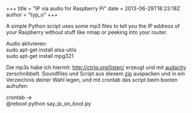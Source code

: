 +++
title = "IP via audio for Raspberry Pi"
date = 2013-06-29T18:23:18Z
author = "typ_o"
+++
  
  
A simple Python script uses some mp3 files to tell you the IP address of
your Raspberry without stuff like nmap or peeking into your router.  
  
Audio aktivieren:  
sudo apt-get install alsa-utils  
sudo apt-get install mpg321  
  
Die mp3s habe ich hiermit: <http://ctrlq.org/listen/> erzeugt und mit
[audacity](http://audacity.sourceforge.net/?lang=de) zerschnibbelt.
Soundfiles und Script aus diesem
[zip](https://flipdot.org/blog/uploads/Raspberry_sagt_IP.zip "Raspberry_sagt_IP.zip")
auspacken und in ein Verzeichnis deiner Wahl legen, und mit crontab das
script beim booten aufrufen:  
  
crontab -e  
@reboot python say\_ip\_on\_boot.py
